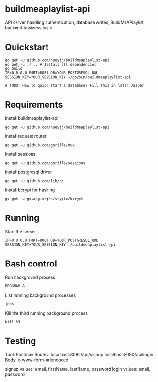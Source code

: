 # buildmeaplaylist-api
API server handling authentication, database writes, BuildMeAPlaylist backend business logic

# Quickstart
```
go get -u github.com/hueyjj/buildmeaplaylist-api
go get -u ./... # Install all dependencies
go build
IP=0.0.0.0 PORT=8080 DB=YOUR_POSTGRESQL_URL SESSION_KEY=YOUR_SESSION_KEY ~/go/bin/buildmeaplaylist-api

# TODO: How to quick start a database? Fill this in later Jasper
```

# Requirements
Install buildmeaplaylist-api

`go get -u github.com/hueyjj/buildmeaplaylist-api`

Install request router

`go get -u github.com/gorilla/mux`

Install sessions

`go get -u github.com/gorilla/sessions`

Install postgresql driver

`go get -u github.com/lib/pq`

Install bcrypt for hashing

`go get -u golang.org/x/crypto/bcrypt`

# Running
Start the server

`IP=0.0.0.0 PORT=8080 DB=YOUR_POSTGRESQL_URL SESSION_KEY=YOUR_SESSION_KEY ./buildmeaplaylist-api`

# Bash control
Run background process

`PROGRAM &`

List running background processes

`jobs`

Kill the third running background process

`kill %3`

# Testing
Tool: Postman
Routes:
    localhost:8080/api/signup
    localhost:8080/api/login
Body: x-www-form-urlencoded

signup values: email, firstName, lastName, password
login values: email, password
